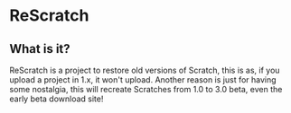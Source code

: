 # ReScratch

## What is it?
ReScratch is a project to restore old versions of Scratch, this is as, if you upload a project in 1.x, it won't upload.
Another reason is just for having some nostalgia, this will recreate Scratches from 1.0 to 3.0 beta, even the early beta download site!

